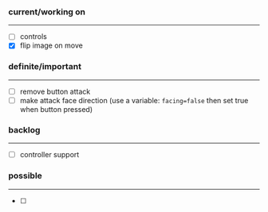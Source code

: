 ### current/working on
---
- [ ] controls
- [x] flip image on move

### definite/important
---
- [ ] remove button attack  
- [ ] make attack face direction (use a variable: `facing=false` then set true when button pressed)

### backlog
---
- [ ] controller support

### possible
---
- [ ] 
